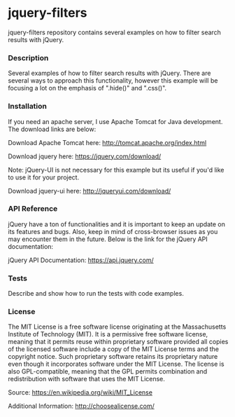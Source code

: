 # jquery-filters
jquery-filters repository contains several examples on how to filter search results with jQuery.

### Description
Several examples of how to filter search results with jQuery. There are several ways to approach this functionality, however this example will be focusing a lot on the emphasis of ".hide()" and ".css()". 

### Installation

If you need an apache server, I use Apache Tomcat for Java development. The download links are below:

Download Apache Tomcat here: http://tomcat.apache.org/index.html

Download jquery here: https://jquery.com/download/

Note: jQuery-UI is not necessary for this example but its useful if you'd like to use it for your project.

Download jquery-ui here: http://jqueryui.com/download/

### API Reference

jQuery have a ton of functionalities and it is important to keep an update on its features and bugs. Also, keep in mind of cross-browser issues as you may encounter them in the future. Below is the link for the jQuery API documentation:

jQuery API Documentation: https://api.jquery.com/

### Tests

Describe and show how to run the tests with code examples.

### License

The MIT License is a free software license originating at the Massachusetts Institute of Technology (MIT). It is a permissive free software license, meaning that it permits reuse within proprietary software provided all copies of the licensed software include a copy of the MIT License terms and the copyright notice. Such proprietary software retains its proprietary nature even though it incorporates software under the MIT License. The license is also GPL-compatible, meaning that the GPL permits combination and redistribution with software that uses the MIT License.

Source: https://en.wikipedia.org/wiki/MIT_License

Additional Information: http://choosealicense.com/
